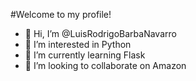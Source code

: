 #Welcome to my profile!
- 👋 Hi, I’m @LuisRodrigoBarbaNavarro
- 👀 I’m interested in Python
- 🌱 I’m currently learning Flask
- 💞️ I’m looking to collaborate on Amazon

<!---
LuisRodrigoBarbaNavarro/LuisRodrigoBarbaNavarro is a ✨ special ✨ repository because its `README.md` (this file) appears on your GitHub profile.
You can click the Preview link to take a look at your changes.
--->
